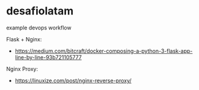# desafiolatam
example devops workflow

Flask + Nginx:
- https://medium.com/bitcraft/docker-composing-a-python-3-flask-app-line-by-line-93b721105777

Nginx Proxy:
- https://linuxize.com/post/nginx-reverse-proxy/
